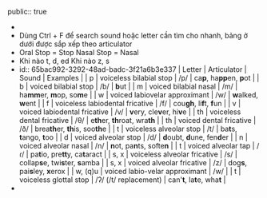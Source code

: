 public:: true

-
- Dùng Ctrl + F để search sound hoặc letter cần tìm cho nhanh, bảng ở dưới được sắp xếp theo articulator
- Oral Stop = Stop
  Nasal Stop = Nasal
- Khi nào t, d, ed
  Khi nào z, s
- id:: 65bac992-3292-48ad-badc-3f21a6b3e337
  | Letter | Articulator | Sound | Examples |
  | p | voiceless bilabial stop | /p/ |  ca**p**, ha**pp**en, **p**ot |
  | b | voiced bilabial stop | /b/ | **b**ut |
  | m | voiced bilabial nasal | /m/ | ha**mm**er, **m**op, so**m**e |
  | w | voiced labiovelar approximant | /w/ | **w**alked, **w**ent |
  | f | voiceless labiodental fricative | /f/ | cou**gh**, li**f**t, **f**un |
  | v | voiced labiodental fricative | /v/ | **v**ery, cle**v**er, hi**v**e |
  | th |  voiceless dental fricative | /θ/ | e**th**er, **th**roat, wra**th** |
  | th | voiced dental fricative | /ð/ | brea**th**er, **th**is, soo**th**e |
  | t | voiceless alveolar stop | /t/ | ba**t**s, **t**ango, **t**oo |
  | d | voiced alveolar stop | /d/ | **d**oubt, **d**une, fen**d**er |
  | n | voiced alveolar nasal | /n/ | **n**ot, pa**n**ts, softe**n** |
  | t | voiced alveolar tap | /ɾ/ | pa**t**io, pre**tt**y, ca**t**aract |
  | s, x | voiceless alveolar fricative | /s/ | collap**s**e, twi**s**ter, **s**amba |
  | s, x | voiced alveolar fricative | /z/ | dog**s**, pai**s**ley, **x**erox |
  | w, (q)u | voiced labio-velar approximant | /w/ | 
  | t | voiceless glottal stop | /ʔ/ (/t/ replacement) | can'**t**, la**t**e, wha**t** |
-